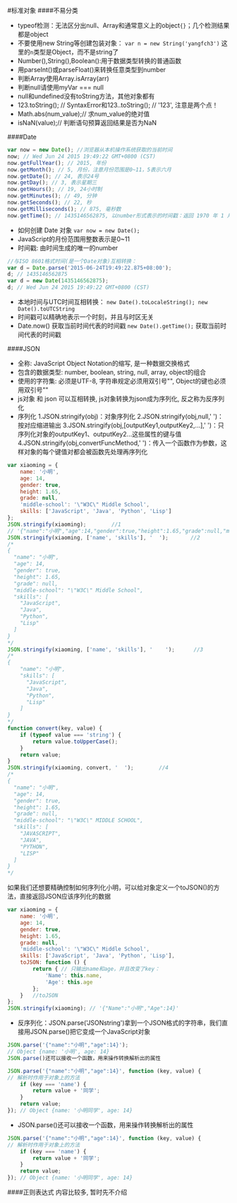 #标准对象
####不易分类
- typeof检测：无法区分出null、Array和通常意义上的object`{}`；几个检测结果都是object
- 不要使用new String等创建包装对象：
  `var n = new String('yangfch3')`
这里的`n`类型是Object，而不是string了
- Number(),String(),Boolean():用于数据类型转换的普通函数
- 用parseInt()或parseFloat()来转换任意类型到number
- 判断Array使用Array.isArray(arr)
- 判断null请使用myVar === null
- null和undefined没有toString方法，其他对象都有
- 123.toString(); // SyntaxError和123..toString(); // '123', 注意是两个点！
- Math.abs(num_value);// 求num_value的绝对值
- isNaN(value);// 判断语句预算返回结果是否为NaN

####Date
``` javascript
var now = new Date(); //浏览器从本机操作系统获取的当前时间
now; // Wed Jun 24 2015 19:49:22 GMT+0800 (CST)
now.getFullYear(); // 2015, 年份
now.getMonth(); // 5, 月份，注意月份范围是0~11，5表示六月
now.getDate(); // 24, 表示24号
now.getDay(); // 3, 表示星期三
now.getHours(); // 19, 24小时制
now.getMinutes(); // 49, 分钟
now.getSeconds(); // 22, 秒
now.getMilliseconds(); // 875, 毫秒数
now.getTime(); // 1435146562875, 以number形式表示的时间戳：返回 1970 年 1 月 1 日至今的毫秒数。
```
- 如何创建 Date 对象 `var now = new Date();`
- JavaScript的月份范围用整数表示是0~11
- 时间戳: 由时间生成的唯一的number
``` javascript
//与ISO 8601格式时间(是一个Date对象)互相转换：
var d = Date.parse('2015-06-24T19:49:22.875+08:00');
d; // 1435146562875
var d = new Date(1435146562875);
d; // Wed Jun 24 2015 19:49:22 GMT+0800 (CST)
```
- 本地时间与UTC时间互相转换：
`new Date().toLocaleString(); new Date().toUTCString`
- 时间戳可以精确地表示一个时刻，并且与时区无关
- Date.now() 获取当前时间代表的时间戳
`new Date().getTime();` 获取当前时间代表的时间戳

####JSON
- 全称: JavaScript Object Notation的缩写, 是一种数据交换格式
- 包含的数据类型: number, boolean, string, null, array, object的组合
- 使用的字符集: 必须是UTF-8, 字符串规定必须用双引号"", Object的键也必须用双引号""
- js对象 和 json 可以互相转换, js对象转换为json成为序列化, 反之称为反序列化
- 序列化
1.JSON.stringify(obj)：对象序列化
2.JSON.stringify(obj,null,' ')：按对应缩进输出
3.JSON.stringify(obj,[outputKey1,outputKey2,...],' ')：只序列化对象的outputKey1、outputKey2...这些属性的键与值
4.JSON.stringify(obj,convertFuncMethod,' ')：传入一个函数作为参数，这样对象的每个键值对都会被函数先处理再序列化
``` javascript
var xiaoming = {
    name: '小明',
    age: 14,
    gender: true,
    height: 1.65,
    grade: null,
    'middle-school': '\"W3C\" Middle School',
    skills: ['JavaScript', 'Java', 'Python', 'Lisp']
};
JSON.stringify(xiaoming);        //1
// '{"name":"小明","age":14,"gender":true,"height":1.65,"grade":null,"middle-school":"\"W3C\" Middle School","skills":["JavaScript","Java","Python","Lisp"]}'
JSON.stringify(xiaoming, ['name', 'skills'], '  ');       //2
/*
{
  "name": "小明",
  "age": 14,
  "gender": true,
  "height": 1.65,
  "grade": null,
  "middle-school": "\"W3C\" Middle School",
  "skills": [
    "JavaScript",
    "Java",
    "Python",
    "Lisp"
  ]
}
*/
JSON.stringify(xiaoming, ['name', 'skills'], '    ');      //3
/*
{
    "name": "小明",
    "skills": [
      "JavaScript",
      "Java",
      "Python",
      "Lisp"
    ]
}
*/
function convert(key, value) {
    if (typeof value === 'string') {
        return value.toUpperCase();
    }
    return value;
}
JSON.stringify(xiaoming, convert, '  ');        //4
/*
{
  "name": "小明",
  "age": 14,
  "gender": true,
  "height": 1.65,
  "grade": null,
  "middle-school": "\"W3C\" MIDDLE SCHOOL",
  "skills": [
    "JAVASCRIPT",
    "JAVA",
    "PYTHON",
    "LISP"
  ]
}
*/
```
如果我们还想要精确控制如何序列化小明，可以给对象定义一个toJSON()的方法，直接返回JSON应该序列化的数据
``` javascript
var xiaoming = {
    name: '小明',
    age: 14,
    gender: true,
    height: 1.65,
    grade: null,
    'middle-school': '\"W3C\" Middle School',
    skills: ['JavaScript', 'Java', 'Python', 'Lisp'],
    toJSON: function () {
        return { // 只输出name和age，并且改变了key：
            'Name': this.name,
            'Age': this.age
        };
    }   //toJSON
};
JSON.stringify(xiaoming); // '{"Name":"小明","Age":14}'
```
- 反序列化：JSON.parse('JSONstring')拿到一个JSON格式的字符串，我们直接用JSON.parse()把它变成一个JavaScript对象
``` javascript
JSON.parse('{"name":"小明","age":14}');
// Object {name: '小明', age: 14}
JSON.parse()还可以接收一个函数，用来操作转换解析出的属性

JSON.parse('{"name":"小明","age":14}', function (key, value) {
// 解析时作用于对象上的方法
    if (key === 'name') {
        return value + '同学';
    }
    return value;
}); // Object {name: '小明同学', age: 14}
```
- JSON.parse()还可以接收一个函数，用来操作转换解析出的属性

``` javascript
JSON.parse('{"name":"小明","age":14}', function (key, value) {
// 解析时作用于对象上的方法
    if (key === 'name') {
        return value + '同学';
    }
    return value;
}); // Object {name: '小明同学', age: 14}
```

####正则表达式
内容比较多, 暂时先不介绍